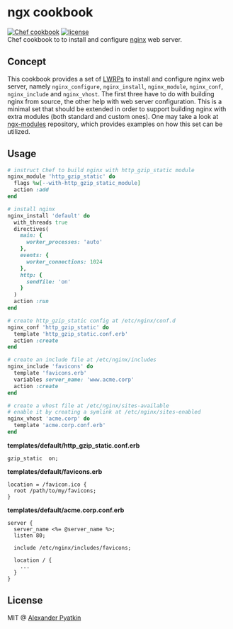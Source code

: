 # ngx cookbook
[![Chef cookbook](https://img.shields.io/cookbook/v/ngx.svg?style=flat-square)]()
[![license](https://img.shields.io/github/license/aspyatkin/ngx-cookbook.svg?style=flat-square)]()  
Chef cookbook to to install and configure [nginx](http://nginx.org) web server.

## Concept

This cookbook provides a set of [LWRPs](https://chef.readthedocs.io/en/latest/lwrps_custom.html) to install and configure nginx web server, namely `nginx_configure`, `nginx_install`, `nginx_module`, `nginx_conf`, `nginx_include` and `nginx_vhost`. The first three have to do with building nginx from source, the other help with web server configuration. This is a minimal set that should be extended in order to support building nginx with extra modules (both standard and custom ones). One may take a look at [ngx-modules](https://github.com/aspyatkin/ngx-modules-cookbook) repository, which provides examples on how this set can be utilized.

## Usage

```ruby
# instruct Chef to build nginx with http_gzip_static module
nginx_module 'http_gzip_static' do
  flags %w[--with-http_gzip_static_module]
  action :add
end

# install nginx
nginx_install 'default' do
  with_threads true
  directives(
    main: {
      worker_processes: 'auto'
    },
    events: {
      worker_connections: 1024
    },
    http: {
      sendfile: 'on'
    }
  )
  action :run
end

# create http_gzip_static config at /etc/nginx/conf.d
nginx_conf 'http_gzip_static' do
  template 'http_gzip_static.conf.erb'
  action :create
end

# create an include file at /etc/nginx/includes
nginx_include 'favicons' do
  template 'favicons.erb'
  variables server_name: 'www.acme.corp'
  action :create
end

# create a vhost file at /etc/nginx/sites-available
# enable it by creating a symlink at /etc/nginx/sites-enabled
nginx_vhost 'acme.corp' do
  template 'acme.corp.conf.erb'
end
```

**templates/default/http_gzip_static.conf.erb**
```
gzip_static  on;
```

**templates/default/favicons.erb**
```
location = /favicon.ico {
  root /path/to/my/favicons;
}
```

**templates/default/acme.corp.conf.erb**
```
server {
  server_name <%= @server_name %>;
  listen 80;

  include /etc/nginx/includes/favicons;

  location / {
    ...
  }
}
```

## License
MIT @ [Alexander Pyatkin](https://github.com/aspyatkin)
